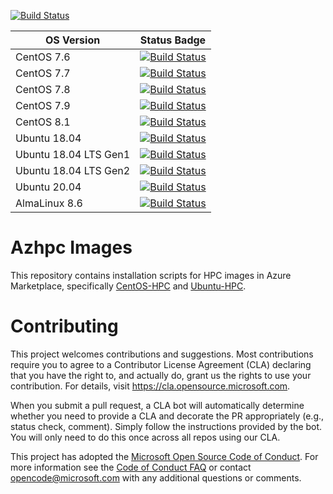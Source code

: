 [![Build Status](https://dev.azure.com/hpc-platform-team/hpc-image-val/_apis/build/status/hpc-image-val?branchName=master)](https://dev.azure.com/hpc-platform-team/hpc-image-val/_build/latest?definitionId=3&branchName=master)

|OS Version|Status Badge|
|----------|------------|
|CentOS 7.6|[![Build Status](https://dev.azure.com/hpc-platform-team/hpc-image-val/_apis/build/status/hpc-image-build?branchName=master&jobName=Validate_Virtual_Machine&configuration=Validate_Virtual_Machine%20centos7.6)](https://dev.azure.com/hpc-platform-team/hpc-image-val/_build/latest?definitionId=3&branchName=master)|
|CentOS 7.7|[![Build Status](https://dev.azure.com/hpc-platform-team/hpc-image-val/_apis/build/status/hpc-image-build?branchName=master&jobName=Validate_Virtual_Machine&configuration=Validate_Virtual_Machine%20centos7.7)](https://dev.azure.com/hpc-platform-team/hpc-image-val/_build/latest?definitionId=3&branchName=master)|
|CentOS 7.8|[![Build Status](https://dev.azure.com/hpc-platform-team/hpc-image-val/_apis/build/status/hpc-image-build?branchName=master&jobName=Validate_Virtual_Machine&configuration=Validate_Virtual_Machine%20centos7.8)](https://dev.azure.com/hpc-platform-team/hpc-image-val/_build/latest?definitionId=3&branchName=master)|
|CentOS 7.9|[![Build Status](https://dev.azure.com/hpc-platform-team/hpc-image-val/_apis/build/status/hpc-image-build?branchName=master&jobName=Validate_Virtual_Machine&configuration=Validate_Virtual_Machine%20centos7.9)](https://dev.azure.com/hpc-platform-team/hpc-image-val/_build/latest?definitionId=3&branchName=master)|
|CentOS 8.1|[![Build Status](https://dev.azure.com/hpc-platform-team/hpc-image-val/_apis/build/status/hpc-image-build?branchName=master&jobName=Validate_Virtual_Machine&configuration=Validate_Virtual_Machine%20centos8.1)](https://dev.azure.com/hpc-platform-team/hpc-image-val/_build/latest?definitionId=3&branchName=master)|
|Ubuntu 18.04|[![Build Status](https://dev.azure.com/hpc-platform-team/hpc-image-val/_apis/build/status/hpc-image-build?branchName=master&jobName=Validate_Virtual_Machine&configuration=Validate_Virtual_Machine%20ubuntu_18.04)](https://dev.azure.com/hpc-platform-team/hpc-image-val/_build/latest?definitionId=3&branchName=master)|
|Ubuntu 18.04 LTS Gen1|[![Build Status](https://dev.azure.com/hpc-platform-team/hpc-image-val/_apis/build/status/hpc-image-build?branchName=master&jobName=Validate_Virtual_Machine&configuration=Validate_Virtual_Machine%20ubuntu_18.04_LTS_gen1)](https://dev.azure.com/hpc-platform-team/hpc-image-val/_build/latest?definitionId=3&branchName=master)|
|Ubuntu 18.04 LTS Gen2|[![Build Status](https://dev.azure.com/hpc-platform-team/hpc-image-val/_apis/build/status/hpc-image-build?branchName=master&jobName=Validate_Virtual_Machine&configuration=Validate_Virtual_Machine%20ubuntu_18.04_LTS_gen2)](https://dev.azure.com/hpc-platform-team/hpc-image-val/_build/latest?definitionId=3&branchName=master)|
|Ubuntu 20.04|[![Build Status](https://dev.azure.com/hpc-platform-team/hpc-image-val/_apis/build/status/hpc-image-build?branchName=master&jobName=Validate_Virtual_Machine&configuration=Validate_Virtual_Machine%20ubuntu_20.04)](https://dev.azure.com/hpc-platform-team/hpc-image-val/_build/latest?definitionId=3&branchName=master)
|AlmaLinux 8.6|[![Build Status](https://dev.azure.com/hpc-platform-team/hpc-image-val/_apis/build/status/hpc-image-build?branchName=master&jobName=Validate_Virtual_Machine&configuration=Validate_Virtual_Machine%20alma8.6)](https://dev.azure.com/hpc-platform-team/hpc-image-val/_build/latest?definitionId=3&branchName=master)

# Azhpc Images

This repository contains installation scripts for HPC images in Azure Marketplace, specifically [CentOS-HPC](https://azuremarketplace.microsoft.com/en-us/marketplace/apps/openlogic.centos-hpc) and [Ubuntu-HPC](https://azuremarketplace.microsoft.com/en-us/marketplace/apps/microsoft-dsvm.ubuntu-hpc).


# Contributing

This project welcomes contributions and suggestions.  Most contributions require you to agree to a
Contributor License Agreement (CLA) declaring that you have the right to, and actually do, grant us
the rights to use your contribution. For details, visit https://cla.opensource.microsoft.com.

When you submit a pull request, a CLA bot will automatically determine whether you need to provide
a CLA and decorate the PR appropriately (e.g., status check, comment). Simply follow the instructions
provided by the bot. You will only need to do this once across all repos using our CLA.

This project has adopted the [Microsoft Open Source Code of Conduct](https://opensource.microsoft.com/codeofconduct/).
For more information see the [Code of Conduct FAQ](https://opensource.microsoft.com/codeofconduct/faq/) or
contact [opencode@microsoft.com](mailto:opencode@microsoft.com) with any additional questions or comments.
